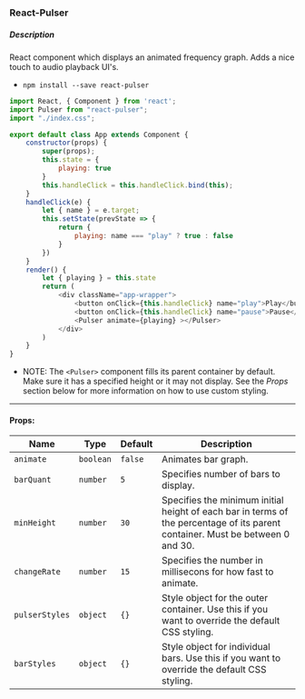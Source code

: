 ### React-Pulser

##### Description
React component which displays an animated frequency graph. Adds a nice touch to audio playback UI's.

- `npm install --save react-pulser`

```javascript
import React, { Component } from 'react';
import Pulser from "react-pulser";
import "./index.css";

export default class App extends Component {
    constructor(props) {
        super(props);
        this.state = {
            playing: true
        }
        this.handleClick = this.handleClick.bind(this);
    }
    handleClick(e) {
        let { name } = e.target;
        this.setState(prevState => {
            return {
                playing: name === "play" ? true : false
            }
        })
    }
    render() {
        let { playing } = this.state
        return (
            <div className="app-wrapper">
                <button onClick={this.handleClick} name="play">Play</button>
                <button onClick={this.handleClick} name="pause">Pause</button>
                <Pulser animate={playing} ></Pulser>
            </div>
        )
    }
}
```
- NOTE: The `<Pulser>` component fills its parent container by default. Make sure it has a specified height or it may not display. See the *Props* section below for more information on how to use custom styling.
---
#### Props:

**Name** | **Type** | **Default** | **Description** 
----- | ------- | ----- | -------
`animate` | `boolean` | `false` | Animates bar graph.
`barQuant` | `number` | `5` | Specifies number of bars to display.
`minHeight` | `number` | `30` | Specifies the minimum initial height of each bar in terms of the percentage of its parent container. Must be between 0 and 30.
`changeRate` | `number` | `15` | Specifies the number in millisecons for how fast to animate.
`pulserStyles` | `object` | `{}` | Style object for the outer container. Use this if you want to override the default CSS styling. 
`barStyles` | `object` | `{}` | Style object for individual bars. Use this if you want to override the default CSS styling. 

